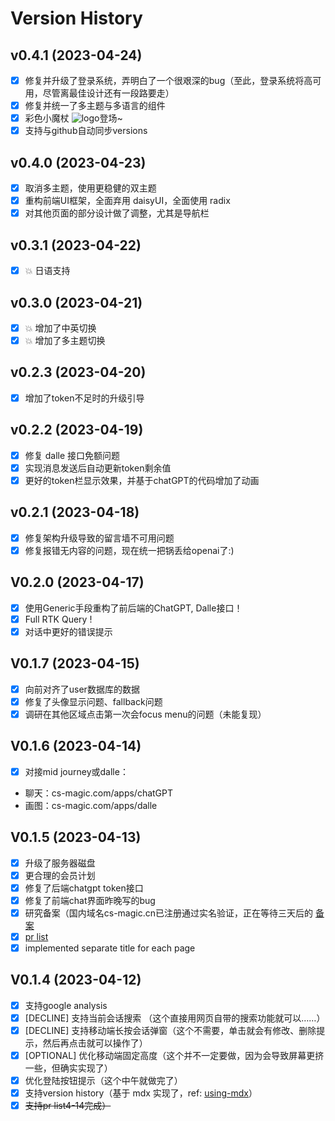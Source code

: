 # Version History

## v0.4.1 (2023-04-24)

- [x] 修复并升级了登录系统，弄明白了一个很艰深的bug（至此，登录系统将高可用，尽管离最佳设计还有一段路要走）
- [x] 修复并统一了多主题与多语言的组件
- [x] 彩色小魔杖 ![logo](https://cs-magic.com/logo/logo.ico)登场~
- [x] 支持与github自动同步versions

## v0.4.0 (2023-04-23)

- [x] 取消多主题，使用更稳健的双主题
- [x] 重构前端UI框架，全面弃用 daisyUI，全面使用 radix
- [x] 对其他页面的部分设计做了调整，尤其是导航栏

## v0.3.1 (2023-04-22)

- [x] :boom: 日语支持

## v0.3.0 (2023-04-21)

- [x] :boom: 增加了中英切换
- [x] :boom: 增加了多主题切换

## v0.2.3 (2023-04-20)

- [x] 增加了token不足时的升级引导

## v0.2.2 (2023-04-19)

- [x] 修复 dalle 接口免额问题
- [x] 实现消息发送后自动更新token剩余值
- [x] 更好的token栏显示效果，并基于chatGPT的代码增加了动画

## v0.2.1 (2023-04-18)

- [x] 修复架构升级导致的留言墙不可用问题
- [x] 修复报错无内容的问题，现在统一把锅丢给openai了:)

## V0.2.0 (2023-04-17)

- [x] 使用Generic手段重构了前后端的ChatGPT, Dalle接口！
- [x] Full RTK Query !
- [x] 对话中更好的错误提示

## V0.1.7 (2023-04-15)

- [x] 向前对齐了user数据库的数据
- [x] 修复了头像显示问题、fallback问题
- [x] 调研在其他区域点击第一次会focus menu的问题（未能复现）

## V0.1.6 (2023-04-14)

- [x] 对接mid journey或dalle：
- 聊天：cs-magic.com/apps/chatGPT
- 画图：cs-magic.com/apps/dalle

## V0.1.5 (2023-04-13)

- [x] 升级了服务器磁盘
- [x] 更合理的会员计划
- [x] 修复了后端chatgpt token接口
- [x] 修复了前端chat界面昨晚写的bug
- [x] 
  研究备案（国内域名cs-magic.cn已注册通过实名验证，正在等待三天后的 [备案](https://beian.aliyun.com/pcContainer/formpage?page=selfBa&pageAction=init&orderType=100)
- [x] [pr list](https://cs-magic.com/wall-messages)
- [x] implemented separate title for each page

## V0.1.4 (2023-04-12)

- [x] 支持google analysis
- [x] [DECLINE] 支持当前会话搜索 （这个直接用网页自带的搜索功能就可以……）
- [x] [DECLINE] 支持移动端长按会话弹窗（这个不需要，单击就会有修改、删除提示，然后再点击就可以操作了）
- [x] [OPTIONAL] 优化移动端固定高度（这个并不一定要做，因为会导致屏幕更挤一些，但确实实现了）
- [x] 优化登陆按钮提示（这个中午就做完了）
- [x] 支持version history（基于 mdx 实现了，ref: [using-mdx](https://nextjs.org/docs/advanced-features/using-mdx)）
- [x] ~~支持pr list4-14完成）~~
